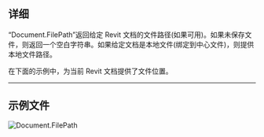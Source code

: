 ## 详细
“Document.FilePath”返回给定 Revit 文档的文件路径(如果可用)。如果未保存文件，则返回一个空白字符串。如果给定文档是本地文件(绑定到中心文件)，则提供本地文件路径。

在下面的示例中，为当前 Revit 文档提供了文件位置。
___
## 示例文件

![Document.FilePath](./Revit.Application.Document.FilePath_img.jpg)
